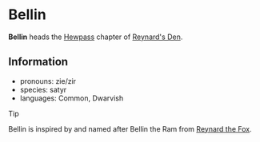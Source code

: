 # Bellin

**Bellin** heads the [Hewpass](../hewpass.md) chapter of [Reynard's Den](../../../organizations/reynards-den.md).

## Information

- pronouns: zie/zir
- species: satyr
- languages: Common, Dwarvish

> [!TIP]
> Bellin is inspired by and named after Bellin the Ram from [Reynard the Fox](https://en.wikipedia.org/wiki/Reynard_the_Fox).
